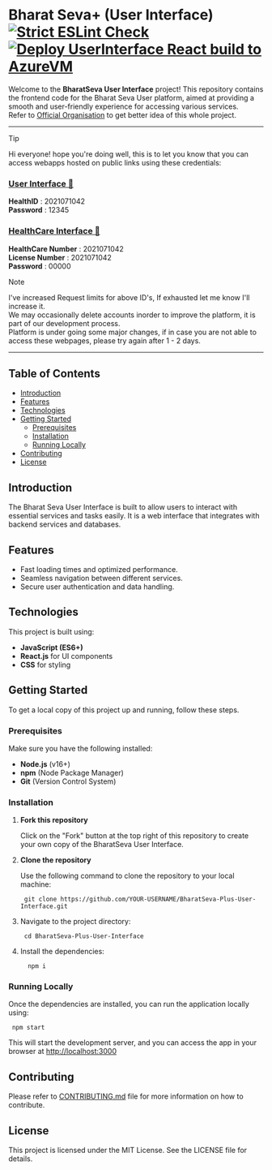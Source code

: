 # Bharat Seva+ (User Interface) [![Strict ESLint Check](https://github.com/BharatSeva/BharatSeva-Plus-User-Interface/actions/workflows/strict-lint.yaml/badge.svg)](https://github.com/BharatSeva/BharatSeva-Plus-User-Interface/actions/workflows/strict-lint.yaml)  [![Deploy UserInterface React build to AzureVM](https://github.com/BharatSeva/BharatSeva-Plus-User-Interface/actions/workflows/deploy2azure.yaml/badge.svg)](https://github.com/BharatSeva/BharatSeva-Plus-User-Interface/actions/workflows/deploy2azure.yaml)

Welcome to the **BharatSeva User Interface** project! This repository contains the frontend code for the Bharat Seva User platform, aimed at providing a smooth and user-friendly experience for accessing various services.  
Refer to [Official Organisation](https://github.com/BharatSeva) to get better idea of this whole project.

---
> [!TIP]
> Hi everyone! hope you're doing well, this is to let you know that you can access webapps hosted on public links using these credentials:
> ### [User Interface 🔗](http://4.236.178.190:5000/user/login)  
> **HealthID** :    2021071042  
> **Password** :  12345  
> ### [HealthCare Interface 🔗](http://4.236.178.190:5000/healthcare/login)  
> **HealthCare Number** :  2021071042  
> **License Number** :     2021071042  
> **Password** : 00000


> [!NOTE]
> I've increased Request limits for above ID's, If exhausted let me know I'll increase it.  
> We may occasionally delete accounts inorder to improve the platform, it is part of our development process.  
> Platform is under going some major changes, if in case you are not able to access these webpages, please try again after 1 - 2 days.
---


## Table of Contents

- [Introduction](#introduction)
- [Features](#features)
- [Technologies](#technologies)
- [Getting Started](#getting-started)
  - [Prerequisites](#prerequisites)
  - [Installation](#installation)
  - [Running Locally](#running-locally)
- [Contributing](#contributing)
- [License](#license)

## Introduction

The Bharat Seva User Interface is built to allow users to interact with essential services and tasks easily. It is a web interface that integrates with backend services and databases.

## Features
- Fast loading times and optimized performance.
- Seamless navigation between different services.
- Secure user authentication and data handling.

## Technologies
This project is built using:
- **JavaScript (ES6+)**
- **React.js** for UI components
- **CSS** for styling

## Getting Started

To get a local copy of this project up and running, follow these steps.

### Prerequisites
Make sure you have the following installed:
- **Node.js** (v16+)
- **npm** (Node Package Manager)
- **Git**  (Version Control System)

### Installation
1. **Fork this repository**

   Click on the "Fork" button at the top right of this repository to create your own copy of the BharatSeva User Interface.

2. **Clone the repository**

   Use the following command to clone the repository to your local machine:

        git clone https://github.com/YOUR-USERNAME/BharatSeva-Plus-User-Interface.git  

3. Navigate to the project directory:

        cd BharatSeva-Plus-User-Interface 

4. Install the dependencies:

         npm i 

### Running Locally  
Once the dependencies are installed, you can run the application locally using:

     npm start  


This will start the development server, and you can access the app in your browser at [http://localhost:3000](http://localhost:3000)

## Contributing
Please refer to [CONTRIBUTING.md](./CONTRIBUTING.md) file for more information on how to contribute.

## License
This project is licensed under the MIT License. See the LICENSE file for details.

